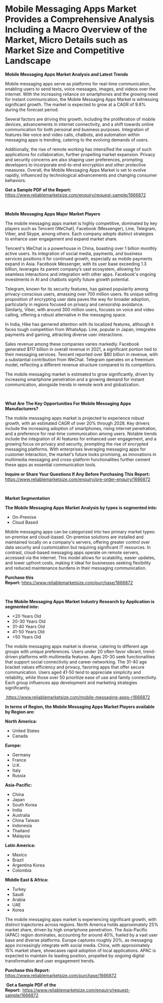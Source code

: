 <p><h1>Mobile Messaging Apps Market Provides a Comprehensive Analysis Including a Macro Overview of the Market, Micro Details such as Market Size and Competitive Landscape</h1></p><p><strong>Mobile Messaging Apps Market Analysis and Latest Trends</strong></p>
<p><p>Mobile messaging apps serve as platforms for real-time communication, enabling users to send texts, voice messages, images, and videos over the internet. With the increasing reliance on smartphones and the growing need for instant communication, the Mobile Messaging Apps Market is witnessing significant growth. The market is expected to grow at a CAGR of 9.8% during the forecast period. </p><p>Several factors are driving this growth, including the proliferation of mobile devices, advancements in internet connectivity, and a shift towards online communication for both personal and business purposes. Integration of features like voice and video calls, chatbots, and automation within messaging apps is trending, catering to the evolving demands of users. </p><p>Additionally, the rise of remote working has intensified the usage of such applications for collaboration, further propelling market expansion. Privacy and security concerns are also shaping user preferences, prompting developers to incorporate end-to-end encryption and other protective measures. Overall, the Mobile Messaging Apps Market is set to evolve rapidly, influenced by technological advancements and changing consumer behaviors.</p></p>
<p><strong>Get a Sample PDF of the Report:&nbsp;</strong> <a href="https://www.reliablemarketsize.com/enquiry/request-sample/1666872?utm_campaign=3358&utm_medium=2&utm_source=Github&utm_content=ia&utm_term=16042025&utm_id=mobile-messaging-apps">https://www.reliablemarketsize.com/enquiry/request-sample/1666872</a></p>
<p>&nbsp;</p>
<p><strong>Mobile Messaging Apps Major Market Players</strong></p>
<p><p>The mobile messaging apps market is highly competitive, dominated by key players such as Tencent (WeChat), Facebook (Messenger), Line, Telegram, Viber, and Skype, among others. Each company adopts distinct strategies to enhance user engagement and expand market share.</p><p>Tencent's WeChat is a powerhouse in China, boasting over 1 billion monthly active users. Its integration of social media, payments, and business services positions it for continued growth, especially as mobile payments expand in Asia. Facebook Messenger, with its user base exceeding 1.3 billion, leverages its parent company’s vast ecosystem, allowing for seamless interactions and integration with other apps. Facebook's ongoing investments in AI and chatbots signify future growth potential.</p><p>Telegram, known for its security features, has gained popularity among privacy-conscious users, amassing over 700 million users. Its unique selling proposition of encrypting user data paves the way for broader adoption, particularly in regions focused on privacy and censorship avoidance. Similarly, Viber, with around 300 million users, focuses on voice and video calling, offering a robust alternative in the messaging space.</p><p>In India, Hike has garnered attention with its localized features, although it faces tough competition from WhatsApp. Line, popular in Japan, integrates payments and gaming, attracting diverse user interactions.</p><p>Sales revenue among these companies varies markedly. Facebook generated $117 billion in overall revenue in 2021, a significant portion tied to their messaging services. Tencent reported over $80 billion in revenue, with a substantial contribution from WeChat. Telegram operates on a freemium model, reflecting a different revenue structure compared to its competitors.</p><p>The mobile messaging market is estimated to grow significantly, driven by increasing smartphone penetration and a growing demand for instant communication, alongside trends in remote work and globalization.</p></p>
<p>&nbsp;</p>
<p><strong>What Are The Key Opportunities For Mobile Messaging Apps Manufacturers?</strong></p>
<p><p>The mobile messaging apps market is projected to experience robust growth, with an estimated CAGR of over 20% through 2028. Key drivers include the increasing adoption of smartphones, rising internet penetration, and a preference for real-time communication among users. Notable trends include the integration of AI features for enhanced user engagement, and a growing focus on privacy and security, prompting the rise of encrypted messaging platforms. With enterprises leveraging messaging apps for customer interaction, the market's future looks promising, as innovations in multimedia messaging and cross-platform functionalities further cement these apps as essential communication tools.</p></p>
<p><strong>Inquire or Share Your Questions If Any Before Purchasing This Report:</strong> <a href="https://www.reliablemarketsize.com/enquiry/pre-order-enquiry/1666872?utm_campaign=3358&utm_medium=2&utm_source=Github&utm_content=ia&utm_term=16042025&utm_id=mobile-messaging-apps">https://www.reliablemarketsize.com/enquiry/pre-order-enquiry/1666872</a></p>
<p>&nbsp;</p>
<p><strong>Market Segmentation</strong></p>
<p><strong>The Mobile Messaging Apps Market Analysis by types is segmented into:</strong></p>
<p><ul><li>On-Premise</li><li>Cloud Based</li></ul></p>
<p><p>Mobile messaging apps can be categorized into two primary market types: on-premise and cloud-based. On-premise solutions are installed and maintained locally on a company's servers, offering greater control over data security and customization but requiring significant IT resources. In contrast, cloud-based messaging apps operate on remote servers, accessed via the internet. This model allows for scalability, easier updates, and lower upfront costs, making it ideal for businesses seeking flexibility and reduced maintenance burdens in their messaging communication.</p></p>
<p><strong>Purchase this Report:&nbsp;</strong><a href="https://www.reliablemarketsize.com/purchase/1666872?utm_campaign=3358&utm_medium=2&utm_source=Github&utm_content=ia&utm_term=16042025&utm_id=mobile-messaging-apps">https://www.reliablemarketsize.com/purchase/1666872</a></p>
<p>&nbsp;</p>
<p><strong>The Mobile Messaging Apps Market Industry Research by Application is segmented into:</strong></p>
<p><ul><li><20 Years Old</li><li>20-30 Years Old</li><li>31-40 Years Old</li><li>41-50 Years Old</li><li>>50 Years Old</li></ul></p>
<p><p>The mobile messaging apps market is diverse, catering to different age groups with unique preferences. Users under 20 often favor vibrant, trend-driven platforms with multimedia features. Ages 20-30 seek functionalities that support social connectivity and career networking. The 31-40 age bracket values efficiency and privacy, favoring apps that offer secure communication. Users aged 41-50 tend to appreciate simplicity and reliability, while those over 50 prioritize ease of use and family connectivity. Each group influences app development and marketing strategies significantly.</p></p>
<p><a href="https://www.reliablemarketsize.com/mobile-messaging-apps-r1666872?utm_campaign=3358&utm_medium=2&utm_source=Github&utm_content=ia&utm_term=16042025&utm_id=mobile-messaging-apps">&nbsp;https://www.reliablemarketsize.com/mobile-messaging-apps-r1666872</a></p>
<p><strong>In terms of Region, the Mobile Messaging Apps Market Players available by Region are:</strong></p>
<p>
    <p> <strong> North America: </strong>
        <ul>
            <li>United States</li>
            <li>Canada</li>
        </ul>
        </p> 
    <p> <strong> Europe: </strong>
        <ul>
            <li>Germany</li>
            <li>France</li>
            <li>U.K.</li>
            <li>Italy</li>
            <li>Russia</li>
        </ul>
        </p> 
    <p> <strong> Asia-Pacific: </strong>
        <ul>
            <li>China</li>
            <li>Japan</li>
            <li>South Korea</li>
            <li>India</li>
            <li>Australia</li>
            <li>China Taiwan</li>
            <li>Indonesia</li>
            <li>Thailand</li>
            <li>Malaysia</li>
        </ul>
        </p> 
    <p> <strong> Latin America: </strong>
        <ul>
            <li>Mexico</li>
            <li>Brazil</li>
            <li>Argentina Korea</li>
            <li>Colombia</li>
        </ul>
        </p> 
    <p> <strong> Middle East & Africa: </strong>
        <ul>
            <li>Turkey</li>
            <li>Saudi</li>
            <li>Arabia</li>
            <li>UAE</li>
            <li>Korea</li>
        </ul>
    </p>
    </p>
<p><p>The mobile messaging apps market is experiencing significant growth, with distinct trajectories across regions. North America holds approximately 25% market share, driven by high smartphone penetration. The Asia-Pacific (APAC) region dominates, accounting for around 40%, fueled by a vast user base and diverse platforms. Europe captures roughly 20%, as messaging apps increasingly integrate with social media. China, with approximately 15% market share, showcases rapid adoption of local applications. APAC is expected to maintain its leading position, propelled by ongoing digital transformation and user engagement trends.</p></p>
<p><strong>Purchase this Report: </strong><a href="https://www.reliablemarketsize.com/purchase/1666872?utm_campaign=3358&utm_medium=2&utm_source=Github&utm_content=ia&utm_term=16042025&utm_id=mobile-messaging-apps">https://www.reliablemarketsize.com/purchase/1666872</a></p>
<p>&nbsp;<strong>Get a Sample PDF of the Report:&nbsp;&nbsp;</strong><a href="https://www.reliablemarketsize.com/enquiry/request-sample/1666872?utm_campaign=3358&utm_medium=2&utm_source=Github&utm_content=ia&utm_term=16042025&utm_id=mobile-messaging-apps">https://www.reliablemarketsize.com/enquiry/request-sample/1666872</a></p>
<p><strong></strong></p>
<p><p></p><p></p><p></p></p>